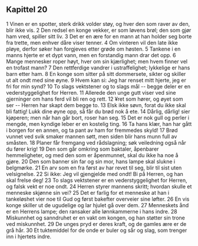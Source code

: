 ## Kapittel 20

1 Vinen er en spotter, sterk drikk volder støy, og hver den som raver av den, blir ikke vis. 
2 Den redsel en konge vekker, er som løvens brøl; den som gjør ham vred, spiller sitt liv. 
3 Det er en ære for en mann at han holder seg borte fra trette, men enhver dåre viser tenner. 
4 Om vinteren vil den late ikke pløye, derfor søker han forgjeves etter grøde om høsten. 
5 Tankene i en manns hjerte er et dypt vann, men en forstandig mann drar det opp. 
6 Mange mennesker roper høyt, hver om sin kjærlighet; men hvem finner vel en trofast mann? 
7 Den rettferdige vandrer i ustraffelighet; lykkelige er hans barn etter ham. 
8 En konge som sitter på sitt dommersete, sikter og skiller ut alt ondt med sine øyne. 
9 Hvem kan si: Jeg har renset mitt hjerte, jeg er fri for min synd? 
10 To slags vektstener og to slags mål -- begge deler er en vederstyggelighet for Herren. 
11 Allerede den unge gutt viser ved sine gjerninger om hans ferd vil bli ren og rett. 
12 ¥ret som hører, og øyet som ser -- Herren har skapt dem begge to. 
13 Elsk ikke søvn, forat du ikke skal bli fattig! Lukk dine øyne opp, så får du brød nok å ete. 
14 Dårlig, dårlig! sier kjøperen; men når han går bort, roser han seg. 
15 Det er nok gull og perler i mengde, men kyndige leber er en kostelig ting. 
16 Ta hans klær, han har gått i borgen for en annen, og ta pant av ham for fremmedes skyld! 
17 Brød vunnet ved svik smaker mannen søtt, men siden blir hans munn full av småsten. 
18 Planer får fremgang ved rådslagning; søk veiledning også når du fører krig! 
19 Den som går omkring som baktaler, åpenbarer hemmeligheter, og med den som er åpenmunnet, skal du ikke ha noe å gjøre. 
20 Den som banner sin far og sin mor, hans lampe skal slukne i belgmørke. 
21 En arv som en fra først av har revet til seg, blir til sist uten velsignelse. 
22 Si ikke: Jeg vil gjengjelde med ondt! Bi på Herren, og han skal frelse deg! 
23 To slags vektstener er en vederstyggelighet for Herren, og falsk vekt er noe ondt. 
24 Herren styrer mannens skritt; hvordan skulle et menneske skjønne sin vei? 
25 Det er farlig for et menneske at han i tankeløshet vier noe til Gud og først bakefter overveier sine løfter. 
26 En vis konge skiller ut de ugudelige og lar hjulet gå over dem. 
27 Menneskets ånd er en Herrens lampe; den ransaker alle lønnkammerne i hans indre. 
28 Miskunnhet og sanndruhet er en vakt om kongen, og han støtter sin trone ved miskunnhet. 
29 De unges pryd er deres kraft, og de gamles ære er de grå hår. 
30 Et tuktemiddel for de onde er buler og sår og slag, som trenger inn i hjertets indre.